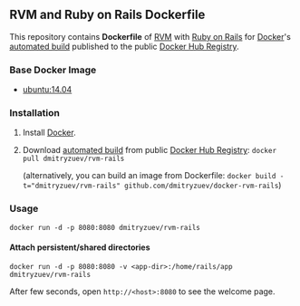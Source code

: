 ## RVM and Ruby on Rails Dockerfile


This repository contains **Dockerfile** of [RVM](http://rvm.io/) with [Ruby on Rails](http://rubyonrails.org/) for [Docker](https://www.docker.com/)'s [automated build](https://registry.hub.docker.com/u/dmitryzuev/rvm-rails/) published to the public [Docker Hub Registry](https://registry.hub.docker.com/).


### Base Docker Image

* [ubuntu:14.04](https://registry.hub.docker.com/u/library/ubuntu/)


### Installation

1. Install [Docker](https://www.docker.com/).

2. Download [automated build](https://registry.hub.docker.com/u/dmitryzuev/rvm-rails/) from public [Docker Hub Registry](https://registry.hub.docker.com/): `docker pull dmitryzuev/rvm-rails`

   (alternatively, you can build an image from Dockerfile: `docker build -t="dmitryzuev/rvm-rails" github.com/dmitryzuev/docker-rvm-rails`)


### Usage

    docker run -d -p 8080:8080 dmitryzuev/rvm-rails

#### Attach persistent/shared directories

    docker run -d -p 8080:8080 -v <app-dir>:/home/rails/app dmitryzuev/rvm-rails

After few seconds, open `http://<host>:8080` to see the welcome page.
